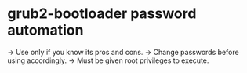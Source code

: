 # grub2-bootloader password automation
-> Use only if you know its pros and cons.
-> Change passwords before using accordingly.
-> Must be given root privileges to execute.
